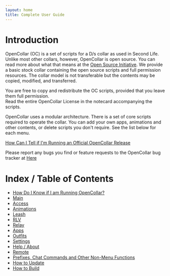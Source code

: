 ```yaml
---
layout: home
title: Complete User Guide
---
```

# Introduction

OpenCollar (OC) is a set of scripts for a D/s collar as used in Second Life.
Unlike most other collars, however, OpenCollar is open source.  You can read more about what that means at the [Open Source Initiative](https://opensource.org/osd-annotated).  We provide a basic stock collar containing the open source scripts and full permission resources.  The collar model is not transferable but the contents may be copied, modified, and transferred.

You are free to copy and redistribute the OC scripts, provided that you leave them full permission.  
Read the entire OpenCollar License in the notecard accompanying the scripts.

OpenCollar uses a modular architecture. There is a set of core scripts required to operate the collar.  You can add your own apps, animations and other contents, or delete scripts you don't require.  See the list below for each menu.

[How Can I Tell if I'm Running an Official OpenCollar Release](/docs/OpenCollar-Signature)

Please report any bugs you find or feature requests to the OpenCollar bug tracker at
[Here](https://github.com/OpenCollarTeam/OpenCollar/issues)

# Index / Table of Contents

* [How Do I Know if I am Running OpenCollar?](/docs/OpenCollar-Signature)
* [Main](/docs/Main-Menu)
* [Access](/docs/Access)
* [Animations](/docs/Animations) 
* [Leash](/docs/Leash)
* [RLV](/docs/RLV)  
* [Relay](/docs/Relay)
* [Apps](/docs/Apps)
* [Outfits](/docs/Outfits)
* [Settings](/docs/Settings)
* [Help / About](/docs/Help-About)
* [Remote](/docs/Remote)
* [Prefixes, Chat Commands and Other Non-Menu Functions](/docs/Prefixes,-Chat-Commands-and-Other-Non-Menu-Functions)
* [How to Update](/docs/How-To-Update-Your-OpenCollar)
* [How to Build](/docs/How-to-Build-Your-OpenCollar)
